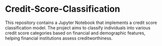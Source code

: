 # Credit-Score-Classification
This repository contains a Jupyter Notebook that implements a credit score classification model. The project aims to classify individuals into various credit score categories based on financial and demographic features, helping financial institutions assess creditworthiness.
